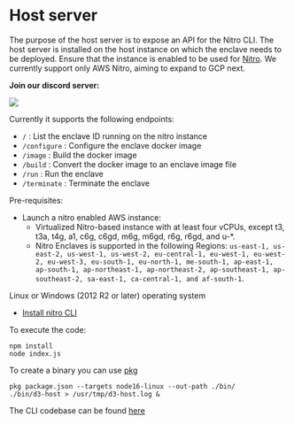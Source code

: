 # Host server

The purpose of the host server is to expose an API for the Nitro CLI. The host server is installed on the host instance on which the enclave needs to be deployed. Ensure that the instance is enabled to be used for [Nitro](https://aws.amazon.com/ec2/nitro/). We currently support only AWS Nitro, aiming to expand to GCP next.

**Join our discord server:**

[![](https://dcbadge.vercel.app/api/server/uKfGpum9nF?compact=true)](https://discord.gg/uKfGpum9nF)

Currently it supports the following endpoints:

- `/` : List the enclave ID running on the nitro instance
- `/configure` : Configure the enclave docker image
- `/image` : Build the docker image
- `/build` : Convert the docker image to an enclave image file
- `/run` : Run the enclave
- `/terminate` : Terminate the enclave

Pre-requisites:
- Launch a nitro enabled AWS instance:
  - Virtualized Nitro-based instance with at least four vCPUs, except t3, t3a, t4g, a1, c6g, c6gd, m6g, m6gd, r6g, r6gd, and u-*.
  - Nitro Enclaves is supported in the following Regions: `us-east-1, us-east-2, us-west-1, us-west-2, eu-central-1, eu-west-1, eu-west-2, eu-west-3, eu-south-1, eu-north-1, me-south-1, ap-east-1, ap-south-1, ap-northeast-1, ap-northeast-2, ap-southeast-1, ap-southeast-2, sa-east-1, ca-central-1, and af-south-1`.

Linux or Windows (2012 R2 or later) operating system
- [Install nitro CLI](https://docs.aws.amazon.com/enclaves/latest/user/nitro-enclave-cli-install.html) 

To execute the code:
```
npm install
node index.js
```

To create a binary you can use [pkg](https://www.npmjs.com/package/pkg)

```
pkg package.json --targets node16-linux --out-path ./bin/
./bin/d3-host > /usr/tmp/d3-host.log &
```

The CLI codebase can be found [here](https://github.com/decision3/d3-cli)
